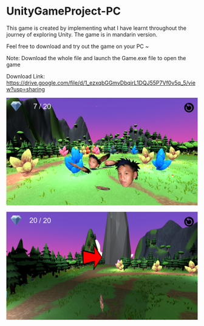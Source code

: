 # UnityGameProject-PC
This game is created by implementing what I have learnt throughout the journey of exploring Unity.
The game is in mandarin version.

Feel free to download and try out the game on your PC ~

Note: Download the whole file and launch the Game.exe file to open the game

Download Link: https://drive.google.com/file/d/1_ezxqbGGmvDbqirL1DQJ55P7Vf0v5q_5/view?usp=sharing

![](https://raw.githubusercontent.com/Bamboo-Cane/UnityGameProject-PC/main/Image/Screenshot%20(526).png)

![](https://raw.githubusercontent.com/Bamboo-Cane/UnityGameProject-PC/main/Image/Screenshot%20(528).png)
